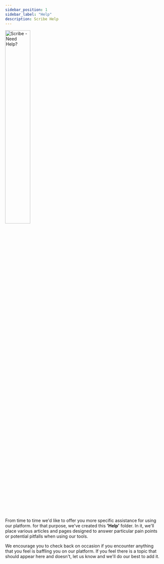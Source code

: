 ```yaml
---
sidebar_position: 1
sidebar_label: "Help"
description: Scribe Help
---
```


<div style={{"textAlign": "center"}}><img src='../../img/help/need-help.jpg' alt='Scribe - Need Help?' width='40%'/></div>

From time to time we'd like to offer you more specific assistance for using our platform. for that purpose, we've created this <b>'Help'</b> folder. In it, we'll place various articles and pages designed to answer particular pain points or potential pitfalls when using our tools.

We encourage you to check back on occasion if you encounter anything that you feel is baffling you on our platform. If you feel there is a topic that should appear here and doesn't, let us know and we'll do our best to add it. 
